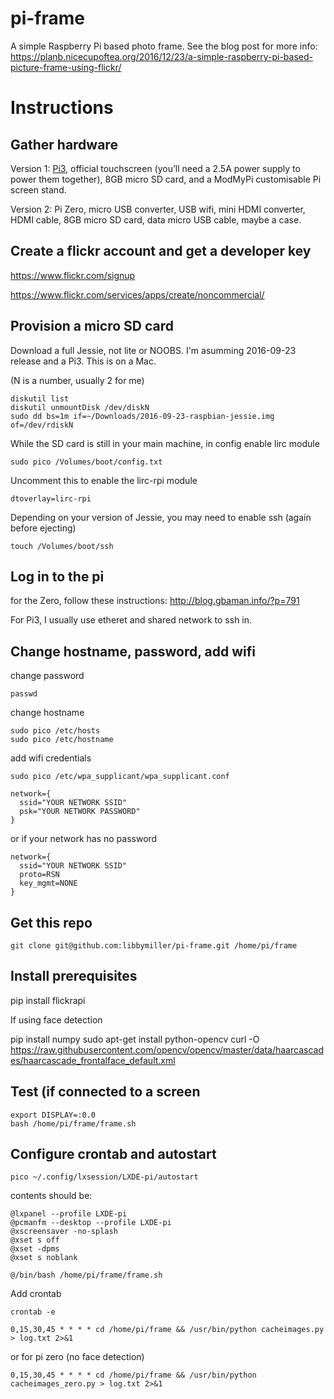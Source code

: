 # pi-frame

A simple Raspberry Pi based photo frame. See the blog post for more info: https://planb.nicecupoftea.org/2016/12/23/a-simple-raspberry-pi-based-picture-frame-using-flickr/

# Instructions

## Gather hardware

Version 1: [Pi3](https://shop.pimoroni.com/products/raspberry-pi-3), official touchscreen (you’ll need a 2.5A power supply to power them together), 8GB micro SD card, and a ModMyPi customisable Pi screen stand.

Version 2: Pi Zero, micro USB converter, USB wifi, mini HDMI converter, HDMI cable, 8GB micro SD card, data micro USB cable, maybe a case.

## Create a flickr account and get a developer key

https://www.flickr.com/signup

https://www.flickr.com/services/apps/create/noncommercial/

## Provision a micro SD card

Download a full Jessie, not lite or NOOBS. I'm asumming 2016-09-23 release and a Pi3. This is on a Mac.

(N is a number, usually 2 for me)

    diskutil list
    diskutil unmountDisk /dev/diskN
    sudo dd bs=1m if=~/Downloads/2016-09-23-raspbian-jessie.img of=/dev/rdiskN

While the SD card is still in your main machine, in config enable lirc module

    sudo pico /Volumes/boot/config.txt

Uncomment this to enable the lirc-rpi module

    dtoverlay=lirc-rpi
    
Depending on your version of Jessie, you may need to enable ssh (again before ejecting)

    touch /Volumes/boot/ssh

## Log in to the pi

for the Zero, follow these instructions: http://blog.gbaman.info/?p=791

For Pi3, I usually use etheret and shared network to ssh in.

## Change hostname, password, add wifi

change password

    passwd

change hostname 

    sudo pico /etc/hosts
    sudo pico /etc/hostname

add wifi credentials

    sudo pico /etc/wpa_supplicant/wpa_supplicant.conf

    network={
      ssid="YOUR NETWORK SSID"
      psk="YOUR NETWORK PASSWORD"
    }

or if your network has no password

    network={
      ssid="YOUR NETWORK SSID"
      proto=RSN
      key_mgmt=NONE
    }

## Get this repo

    git clone git@github.com:libbymiller/pi-frame.git /home/pi/frame

## Install prerequisites

   pip install flickrapi

If using face detection

   pip install numpy
   sudo apt-get install python-opencv
   curl -O https://raw.githubusercontent.com/opencv/opencv/master/data/haarcascades/haarcascade_frontalface_default.xml

## Test (if connected to a screen

    export DISPLAY=:0.0
    bash /home/pi/frame/frame.sh
    
## Configure crontab and autostart

    pico ~/.config/lxsession/LXDE-pi/autostart

contents should be:

    @lxpanel --profile LXDE-pi
    @pcmanfm --desktop --profile LXDE-pi
    @xscreensaver -no-splash
    @xset s off
    @xset -dpms
    @xset s noblank

    @/bin/bash /home/pi/frame/frame.sh

Add crontab

    crontab -e

    0,15,30,45 * * * * cd /home/pi/frame && /usr/bin/python cacheimages.py > log.txt 2>&1

or for pi zero (no face detection)

    0,15,30,45 * * * * cd /home/pi/frame && /usr/bin/python cacheimages_zero.py > log.txt 2>&1

